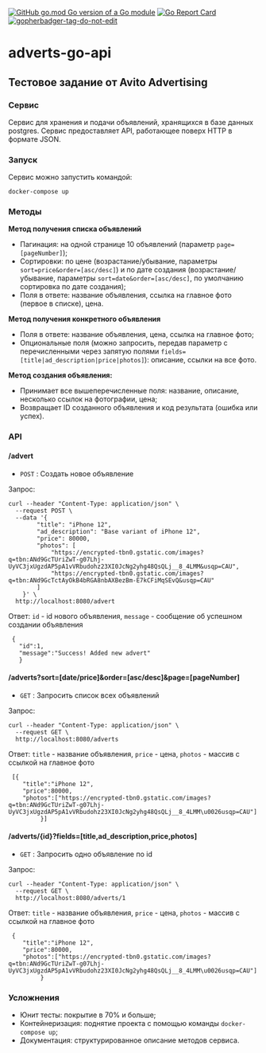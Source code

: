[![GitHub go.mod Go version of a Go module](https://img.shields.io/github/go-mod/go-version/ineverbee/adverts-go-api.svg)](https://github.com/ineverbee/adverts-go-api) [![Go Report Card](https://goreportcard.com/badge/github.com/ineverbee/adverts-go-api)](https://goreportcard.com/report/github.com/ineverbee/adverts-go-api) <a href='https://github.com/jpoles1/gopherbadger' target='_blank'>![gopherbadger-tag-do-not-edit](https://img.shields.io/badge/Go%20Coverage-74%25-brightgreen.svg?longCache=true&style=flat)</a>

# adverts-go-api

## Тестовое задание от Avito Advertising

### Сервис
Сервис для хранения и подачи объявлений, хранящихся в базе данных postgres. Сервис предоставляет API, работающее поверх HTTP в формате JSON.

### Запуск
Сервис можно запустить командой:
```
docker-compose up
```

### Методы
**Метод получения списка объявлений**
* Пагинация: на одной странице 10 объявлений (параметр `page=[pageNumber]`);
* Cортировки: по цене (возрастание/убывание, параметры `sort=price&order=[asc/desc]`) и по дате создания (возрастание/убывание, параметры `sort=date&order=[asc/desc]`, по умолчанию сортировка по дате создания);
* Поля в ответе: название объявления, ссылка на главное фото (первое в списке), цена.

**Метод получения конкретного объявления**
* Поля в ответе: название объявления, цена, ссылка на главное фото;
* Опциональные поля (можно запросить, передав параметр с перечисленными через запятую полями `fields=[title|ad_description|price|photos]`): описание, ссылки на все фото.

**Метод создания объявления:**
* Принимает все вышеперечисленные поля: название, описание, несколько ссылок на фотографии, цена;
* Возвращает ID созданного объявления и код результата (ошибка или успех).

### API

#### /advert
* `POST` : Создать новое объявление

Запрос:
```
curl --header "Content-Type: application/json" \
  --request POST \
  --data '{
        "title": "iPhone 12",
        "ad_description": "Base variant of iPhone 12",
        "price": 80000,
        "photos": [
            "https://encrypted-tbn0.gstatic.com/images?q=tbn:ANd9GcTUriZwT-g07Lhj-UyVC3jxUgzdAP5pA1vVRbudohz23XI0JcNg2yhg48QsQLj__8_4LMM&usqp=CAU",
            "https://encrypted-tbn0.gstatic.com/images?q=tbn:ANd9GcTctAyOkB4bRGA8nbAXBezBm-E7kCFiMqSEvQ&usqp=CAU"
        ]
    }' \
  http://localhost:8080/advert
```
Ответ: `id` - id нового объявления, `message` - сообщение об успешном создании объявления
```
 {
   "id":1,
   "message":"Success! Added new advert"
   }
```

#### /adverts?sort=[date/price]&order=[asc/desc]&page=[pageNumber]
* `GET` : Запросить список всех объявлений

Запрос:
```
curl --header "Content-Type: application/json" \
  --request GET \
  http://localhost:8080/adverts
```
Ответ: `title` - название объявления, `price` - цена, `photos` - массив с ссылкой на главное фото
```
 [{
    "title":"iPhone 12",
    "price":80000,
    "photos":["https://encrypted-tbn0.gstatic.com/images?q=tbn:ANd9GcTUriZwT-g07Lhj-UyVC3jxUgzdAP5pA1vVRbudohz23XI0JcNg2yhg48QsQLj__8_4LMM\u0026usqp=CAU"]
         }]
```

#### /adverts/{id}?fields=[title,ad_description,price,photos]
* `GET` : Запросить одно объявление по id

Запрос:
```
curl --header "Content-Type: application/json" \
  --request GET \
  http://localhost:8080/adverts/1
```
Ответ: `title` - название объявления, `price` - цена, `photos` - массив с ссылкой на главное фото
```
 {
    "title":"iPhone 12",
    "price":80000,
    "photos":["https://encrypted-tbn0.gstatic.com/images?q=tbn:ANd9GcTUriZwT-g07Lhj-UyVC3jxUgzdAP5pA1vVRbudohz23XI0JcNg2yhg48QsQLj__8_4LMM\u0026usqp=CAU"]
         }
```

### Усложнения
* Юнит тесты: покрытие в 70% и больше;
* Контейнеризация: поднятие проекта с помощью команды `docker-compose up`;
* Документация: структурированное описание методов сервиса.